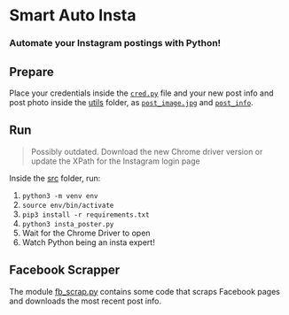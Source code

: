 # Smart Auto Insta

### Automate your Instagram postings with Python!

## Prepare

Place your credentials inside the [`cred.py`](src/cred.py) file and your new post info and post photo inside the [utils](utils) folder, as [`post_image.jpg`](utils/post_image.jpg) and [`post_info`](utils/post_info).

## Run

> Possibly outdated.
> Download the new Chrome driver version or update the XPath for the Instagram login page

Inside the [src](src) folder, run:

1. `python3 -m venv env`
2. `source env/bin/activate`
3. `pip3 install -r requirements.txt`
4. `python3 insta_poster.py`
5. Wait for the Chrome Driver to open
6. Watch Python being an insta expert!

## Facebook Scrapper

The module [fb_scrap.py](src/fb_scrap.py) contains some code that scraps Facebook pages and downloads the most recent post info.